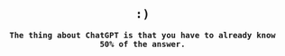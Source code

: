 <div align=center>
  <samp>
  <strong>
    <h2>:)</h2>
    <p>The thing about ChatGPT is that you have to already know 50% of the answer.</p>
    </strong>
  </samp>
</div>
